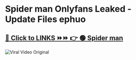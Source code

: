 
 # Spider man Onlyfans Leaked - Update Files ephuo

## <h2><a href="https://clipsfans.com/Spider_man&ref=git">🔗 Click to LINKS ⏩⏩ 👉 🟢 Spider man </a></h2>

<a href="https://clipsfans.com/Spider_man&ref=git" rel="nofollow" data-target="animated-image.originalLink"><img src="https://i.ibb.co.com/xMMVF88/686577567.gif" alt="Viral Video Original" style="max-width: 100%; display: inline-block;" data-target="animated-image.originalImage"></a>

